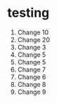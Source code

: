 # testing

1. Change 10
2. Change 20
3. Change 3
4. Change 5
5. Change 5
6. Change 7
6. Change 6
7. Change 8
8. Change 9
